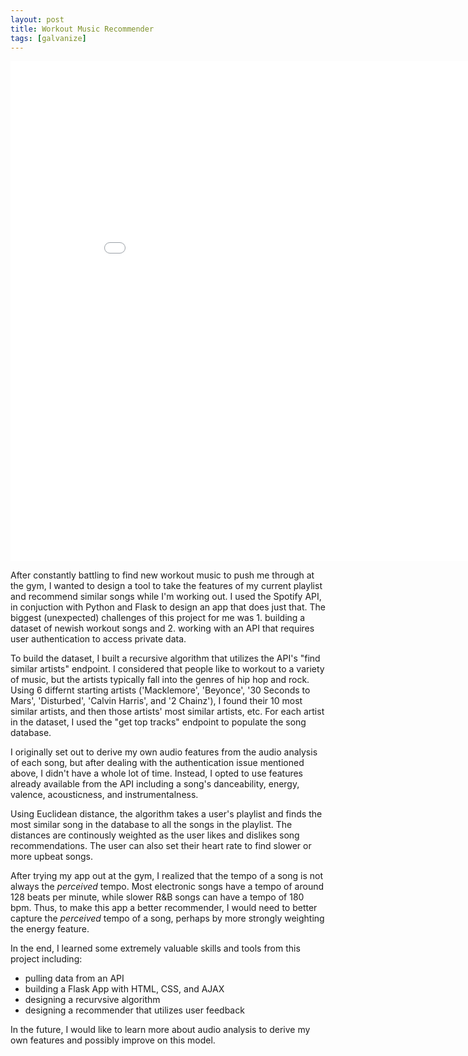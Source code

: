 ```yaml
---
layout: post
title: Workout Music Recommender
tags: [galvanize]
---
```


<iframe width="900" height="800" frameborder="0" scrolling="no" src="//plot.ly/~jcream31/120..embed?width=550&height=550"></iframe>

After constantly battling to find new workout music to push me through at the gym, I wanted to design a tool to take the features of my current playlist and recommend similar songs while I'm working out. I used the Spotify API, in conjuction with Python and Flask to design an app that does just that. The biggest (unexpected) challenges of this project for me was 1. building a dataset of newish workout songs and 2. working with an API that requires user authentication to access private data.   

To build the dataset, I built a recursive algorithm that utilizes the API's "find similar artists" endpoint. I considered that people like to workout to a variety of music, but the artists typically fall into the genres of hip hop and rock. Using 6 differnt starting artists ('Macklemore', 'Beyonce', '30 Seconds to Mars', 'Disturbed', 'Calvin Harris', and '2 Chainz'), I found their 10 most similar artists, and then those artists' most similar artists, etc. For each artist in the dataset, I used the "get top tracks" endpoint to populate the song database.    

I originally set out to derive my own audio features from the audio analysis of each song, but after dealing with the authentication issue mentioned above, I didn't have a whole lot of time. Instead, I opted to use features already available from the API including a song's danceability, energy, valence, acousticness, and instrumentalness. 

Using Euclidean distance, the algorithm takes a user's playlist and finds the most similar song in the database to all the songs in the playlist. The distances are continously weighted as the user likes and dislikes song recommendations. The user can also set their heart rate to find slower or more upbeat songs. 

After trying my app out at the gym, I realized that the tempo of a song is not always the _perceived_ tempo. Most electronic songs have a tempo of around 128 beats per minute, while slower R&B songs can have a tempo of 180 bpm. Thus, to make this app a better recommender, I would need to better capture the _perceived_ tempo of a song, perhaps by more strongly weighting the energy feature.

In the end, I learned some extremely valuable skills and tools from this project including:
 * pulling data from an API 
 * building a Flask App with HTML, CSS, and AJAX
 * designing a recurvsive algorithm
 * designing a recommender that utilizes user feedback
 
In the future, I would like to learn more about audio analysis to derive my own features and possibly improve on this model.
